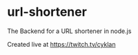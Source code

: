 # url-shortener

The Backend for a URL shortener in node.js

Created live at https://twitch.tv/cyklan
